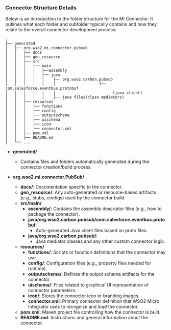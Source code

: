 ### Connector Structure Details

Below is an introduction to the folder structure for the MI Connector. It outlines what each folder and subfolder typically contains and how they relate to the overall connector development process:
```
.
├── generated
│   ├── org.wso2.mi.connector.pubsub
│   │   ├── docs
│   │   ├── gen_resource
│   │   ├── src
│   │   │   ├── main
│   │   │   │   ├──assembly
│   │   │   │   ├── java
│   │   │   │   │    ├── org.wso2.carbon.pubsub
│   │   │   │   │    │                   ├── com.salesforce.eventbus.protobuf
│   │   │   │   │    │                         (java client)
│   │   │   │   │    ├── java files(class mediators)
│   │   ├── resources
│   │   │   ├── functions
│   │   │   ├── config
│   │   │   ├── outputschema
│   │   │   ├── uischema
│   │   │   ├── icon
│   │   │   └── connector.xml
│   │   ├── pom.xml
│   │   ├── README.md
│   └── ...

```
- **generated/**
    - Contains files and folders automatically generated during the connector creation/build process.

- **org.wso2.mi.connector.PubSub/**
    - **docs/**: Documentation specific to the connector.
    - **gen_resource/**: Any auto-generated or resource-based artifacts (e.g., stubs, configs) used by the connector build.
    - **src/main/**
        - **assembly/**: Contains the assembly descriptor files (e.g., how to package the connector).
        - **java/org.wso2.carbon.pubsub/com.salesforce.eventbus.protobuf**:
            - Auto-generated Java client files based on proto files.
        - **java/org.wso2.carbon.pubsub/**:
            - Java mediator classes and any other custom connector logic.
    - **resources/**
        - **functions/**: Scripts or function definitions that the connector may use.
        - **config/**: Configuration files (e.g., property files needed for runtime).
        - **outputschema/**: Defines the output schema artifacts for the connector.
        - **uischema/**: Files related to graphical UI representation of connector parameters.
        - **icon/**: Stores the connector icon or branding images.
        - **connector.xml**: Primary connector definition that WSO2 Micro Integrator uses to recognize and load the connector.
    - **pom.xml**: Maven project file controlling how the connector is built.
    - **README.md**: Instructions and general information about the connector.